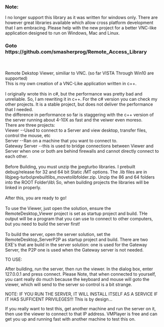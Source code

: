 <h3>Note:</h3>
<p>I no longer support this library as it was written for windows only. There are however great libraries available which allow cross platform development that I am embracing. Please help with the new project for a better VNC-like application designed to run on Windows, Mac and Linux.</p>
<h3>Goto https://github.com/smasherprog/Remote_Access_Library</h3>
<br/><br/>
Remote Dekstop Viewer, similiar to VNC. (so far VISTA Through Win10 are supported) <br/>
This is my own creation of a VNC-Like application written in c++. <br/>
<br/>
I originally wrote this in c#, but the performance was pretty bad and unreliable. So, I am rewriting it in c++.
For the c# version you can check my other projects. It is a stable project, but does not deliver the performance that I needed.
<br/>
the difference in performance so far is staggering with the c++ version of the server running about 4-10X as fast and the veiwer even moreso.
<br/>
There are three projects:<br/>
Viewer --Used to connect to a Server and view desktop, transfer files, control the mouse, etc<br/>
Server --Ran on a machine that you want to connect to. <br/>
Gateway Server --this is used to bridge connections between Viewer and Server when one or both are behind firewalls and cannot directly connect to each other.<br/>
<br/>
Before Building, you must unzip the jpegturbo libraries. I prebuilt debug/release for 32 and 64 bit Static /MT options. The .lib files are in libjpeg-turbo\prebuiltlibs_movetolibfolder.zip.  Unzip the 86 and 64 folders into the ROOT Folder\lib\       So, when building projects the libraries will be linked in properly. <br/>
<br/>
After this, you are ready to go!<br/>
<br/>
To use the Viewer, just open the solution, ensure the RemoteDesktop_Viewer project is set as startup project and build. THe output will be a program that you can use to connect to other computers, but you need to build the server first!<br/>
<br/>
To build the server, open the server solution, set the RemoteDesktop_ServerP2P as startup project and build. There are two EXE's that are build in the server solution: one is used for the Gateway Server, the P2P one is used when the Gateway server is not needed. <br/>

TO USE:

After building, run the server, then run the viewer. In the dialog box, enter 127.0.0.1 and press connect.  Please Note, that when connected to yourself, you cant really do much because the keyboard and mouse will goto the viewer, which will send to the server so control is a bit strange. 

NOTE: IF YOU RUN THE SERVER, IT WILL INSTALL ITSELF AS A SERVICE IF IT HAS SUFFICENT PRIVILEGES!!! This is by design...

If you really want to test this, get another machine and run the server on it, then use the viewer to connect to that IP address. VMPlayer is free and can get you up and running fast with another machine to test this on.
